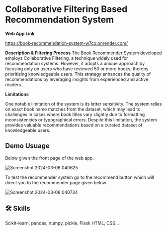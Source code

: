 
# Collaborative Filtering Based Recommendation System


**Web App Link**

https://book-recommendation-system-w7co.onrender.com/

**Description & Filtering Process**
The Book Recommender System developed employs Collaborative Filtering, a technique widely used for recommendation systems. However, it adopts a unique approach by focusing only on users who have reviewed 50 or more books, thereby prioritizing knowledgeable users. This strategy enhances the quality of recommendations by leveraging insights from experienced and active readers.

**Limitations**

One notable limitation of the system is its letter sensitivity. The system relies on exact book name matches from the dataset, which may lead to challenges in cases where book titles vary slightly due to formatting inconsistencies or typographical errors. Despite this limitation, the system provides valuable recommendations based on a curated dataset of knowledgeable users.



## Demo Usuage


Below given the front page of the web app.


![Screenshot 2024-03-08 040625](https://github.com/hasanmehedi2309/book_recommendation_system/assets/98232012/70243ef3-8505-485a-8b47-156ab17c3620)

To test the recommender system go to the recommend button which will direct you to the recommender page given below.


![Screenshot 2024-03-08 040734](https://github.com/hasanmehedi2309/book_recommendation_system/assets/98232012/01e96a4a-c0a0-4094-9e0d-5eb72150cde2)



## 🛠 Skills
Scikit-learn, pandas, numpy, pickle, Flask HTML, CSS...

